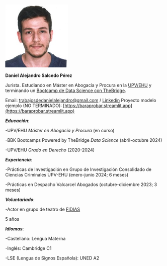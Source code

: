 ![main](/mifotito.jpeg)

**Daniel Alejandro Salcedo Pérez**

Jurista. Estudiando en Máster en Abogacía y Procura en la [UPV/EHU](https://www.ehu.eus/es/web/graduak/grado-derecho-bizkaia) y terminando un [Bootcamp de Data Science con TheBridge](https://bbkbootcamps.thebridge.tech/data-science).

Email: [trabajosdedanielalejandro@gmail.com](trabajosdedanielalejandro@gmail.com) / [Linkedin](https://es.linkedin.com/in/d-alejandro-salcedo-p) 
Proyecto modelo ejemplo (NO TERMINADO): [https://baraprobar.streamlit.app](https://baraprobar.streamlit.app)

***Educación***:

  -UPV/EHU *Máster en Abogacía y Procura* (en curso)

  -BBK Bootcamps Powered by TheBridge *Data Science* (abril-octubre 2024)

  -UPV/EHU *Grado en Derecho* (2020-2024)

***Experiencia***:

  -Prácticas de Investigación en Grupo de Investigación Consolidado de Ciencias Criminales UPV-EHU (enero-junio 2024; 6 meses)

  -Prácticas en Despacho Valcarcel Abogados (octubre-diciembre 2023; 3 meses)

***Voluntariado***:

  -Actor en grupo de teatro de [FIDIAS](https://fundacionfidias.org)
  
  5 años

***Idiomas***:

  -Castellano: Lengua Materna
  
  -Inglés: Cambridge C1
  
  -LSE (Lengua de Signos Española): UNED A2  
